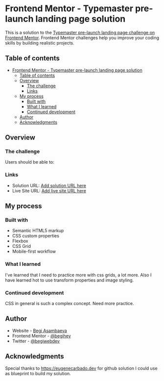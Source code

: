 # Frontend Mentor - Typemaster pre-launch landing page solution

This is a solution to the [Typemaster pre-launch landing page challenge on Frontend Mentor](). Frontend Mentor challenges help you improve your coding skills by building realistic projects.

## Table of contents

- [Frontend Mentor - Typemaster pre-launch landing page solution](#frontend-mentor---typemaster-pre-launch-landing-page-solution)
  - [Table of contents](#table-of-contents)
  - [Overview](#overview)
    - [The challenge](#the-challenge)
    - [Links](#links)
  - [My process](#my-process)
    - [Built with](#built-with)
    - [What I learned](#what-i-learned)
    - [Continued development](#continued-development)
  - [Author](#author)
  - [Acknowledgments](#acknowledgments)


## Overview

### The challenge

Users should be able to:

### Links

- Solution URL: [Add solution URL here](https://github.com/BegiHey/Frontend-Mentor-Typemaster-pre-launch-landing-page.git)
- Live Site URL: [Add live site URL here](https://begihey.github.io/Frontend-Mentor-Typemaster-pre-launch-landing-page/)

## My process

### Built with

- Semantic HTML5 markup
- CSS custom properties
- Flexbox
- CSS Grid
- Mobile-first workflow

### What I learned

I've learned that I need to practice more with css grids, a lot more. 
Also I have learned hot to use transform properties and image styling. 


### Continued development

CSS in general is such a complex concept. Need more practice. 


## Author

- Website - [Begi Asambaeva](https://www.your-site.com)
- Frontend Mentor - [@begihey](https://www.frontendmentor.io/profile/begihey)
- Twitter - [@begiwebdev](https://www.twitter.com/begiwebdev)


## Acknowledgments

Special thanks to https://eugenecarbado.dev for github solution I could use as blueprint to build my solution. 
